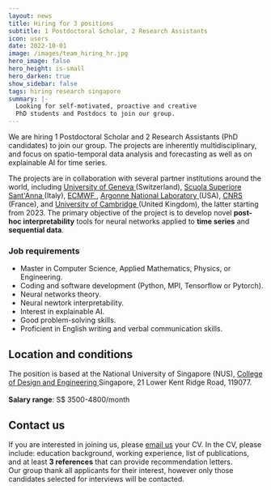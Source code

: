 ```yaml
---
layout: news
title: Hiring for 3 positions
subtitle: 1 Postdoctoral Scholar, 2 Research Assistants
icon: users
date: 2022-10-01
image: /images/team_hiring_hr.jpg
hero_image: false
hero_height: is-small
hero_darken: true
show_sidebar: false
tags: hiring research singapore
summary: |-
  Looking for self-motivated, proactive and creative
  PhD students and Postdocs to join our group.
---
```




<html>
  <div class="content">
  We are hiring 1 Postdoctoral Scholar and 2 Research Assistants
  (PhD candidates) to join our group. The projects are inherently
  multidisciplinary, and focus on spatio-temporal data analysis
  and forecasting as well as on explainable AI for time series.

  The projects are in collaboration with several partner institutions
  around the world, including <a href="https://www.unige.ch/en/">
  University of Geneva </a> (Switzerland), <a href="https://www.santannapisa.it/en">
  Scuola Superiore Sant'Anna </a> (Italy), <a href="https://www.ecmwf.int">
  ECMWF </a>, <a href="https://www.anl.gov"> Argonne National Laboratory
  </a> (USA), <a href="https://www.lsce.ipsl.fr/Pisp/davide.faranda/">
  CNRS </a> (France), and <a href="https://www.cam.ac.uk"> University
  of Cambridge </a> (United Kingdom), the latter starting from 2023.
  The primary objective of
  the project is to develop novel <b>post-hoc interpretability</b>
  tools for neural networks applied to <b>time series</b> and
  <b>sequential data</b>.
  </div>

  <div class="content">
  <h3> Job requirements </h3>
  <ul>
    <li> Master in Computer Science, Applied Mathematics, Physics, or Engineering. </li>
    <li> Coding and software development (Python, MPI, Tensorflow or Pytorch). </li>
    <li> Neural networks theory. </li>
    <li> Neural newtork interpretability. </li>
    <li> Interest in explainable AI. </li>
    <li> Good problem-solving skills. </li>
    <li> Proficient in English writing and verbal communication skills. </li>
  </ul>
  </div>

  <div class="content">
  <h2 style="font-size:150%;font-weight:bold;"> Location and conditions </h2>
  The position is based at the National University of Singapore (NUS),
  <a href="https://cde.nus.edu.sg"> College of Design and Engineering </a>
  Singapore, 21 Lower Kent Ridge Road, 119077.
  <br><br>
  <b>Salary range</b>: S$ 3500-4800/month
  </div>

  <div class="content">
  <h2> Contact us </h2>
  If you are interested in joining us, please <a href="mailto:mpegim@nus.edu.sg">email us</a> your CV. In the CV, please include: education background,
  working experience, list of publications, and at least <b>3 references</b>
  that can provide recommendation letters.
  </div>

  <div class="notification is-warning is-light">
    Our group thank all applicants for their interest,
    however only those candidates selected for interviews
    will be contacted.
  </div>
  <br>
</html>
